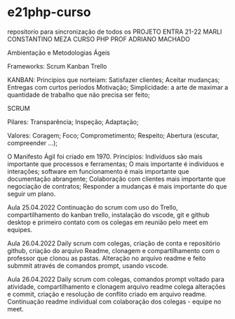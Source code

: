 # e21php-curso
repositorio para sincronização de todos os 
PROJETO ENTRA 21-22 MARLI CONSTANTINO MEZA
CURSO PHP
PROF ADRIANO MACHADO


Ambientação e  Metodologias Ágeis

Frameworks:
Scrum 
Kanban
Trello 

KANBAN: 
Principios que norteiam:
Satisfazer clientes;
Aceitar mudanças;
Entregas com curtos períodos
Motivação;
Simplicidade: a arte de maximar a quantidade de trabalho que não precisa ser feito;

SCRUM

Pilares:
Transparência;
Inspeção;
Adaptação;

Valores:
Coragem;
Foco;
Comprometimento;
Respeito;
Abertura (escutar, compreender ...);

O Manifesto Ágil foi criado em 1970.
Principios:
Indivíduos são mais importante que processos e ferramentas;
O mais importante é indivíduos e interações;
software em funcionamento é mais importante que documentação abrangente;
Colaboração com clientes mais importante que negociação de contratos;
Responder a mudanças é mais importante do que seguir um plano.

Aula 25.04.2022
Continuação do scrum com uso do Trello, compartilhamento do kanban trello, instalação do vscode, git e github desktop e primeiro contato com os colegas em reunião pelo meet em equipes.

Aula 26.04.2022
Daily scrum com colegas, criação de conta e repositório github, criação do arquivo Readme, clonagem e compartilhamento com o professor que clonou as pastas.
Alteração no arquivo readme e feito submmit através de comandos prompt, usando vscode.

Aula 26.04.2022
Daily scrum com colegas, comandos prompt voltado para atividade, compartilhamento e clonagem arquivo readme colega alterações e commit, criação e resolução de conflito criado em arquivo readme.
Continuação readme individual com colaboração dos colegas - equipe no meet.